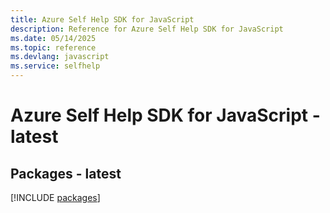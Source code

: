 ```yaml
---
title: Azure Self Help SDK for JavaScript
description: Reference for Azure Self Help SDK for JavaScript
ms.date: 05/14/2025
ms.topic: reference
ms.devlang: javascript
ms.service: selfhelp
---
```

# Azure Self Help SDK for JavaScript - latest
## Packages - latest
[!INCLUDE [packages](self-help-index.md)]